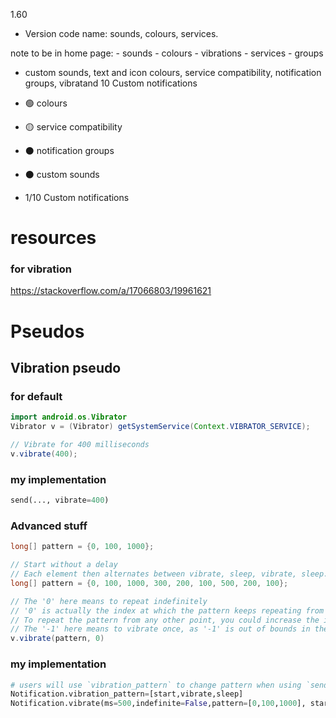 1.60 
- Version code name: sounds, colours, services.
 
note to be in home page: 
    - sounds
    - colours
    - vibrations
    - services
    - groups

- custom sounds, text and icon colours, service compatibility, notification groups, vibratand 10 Custom notifications

- 🟢 colours
- 🟡 service compatibility
- ⚫ notification groups
- ⚫ custom sounds
- 1/10 Custom notifications



# resources
### for vibration
https://stackoverflow.com/a/17066803/19961621


# Pseudos

## Vibration pseudo
### for default

```java
import android.os.Vibrator
Vibrator v = (Vibrator) getSystemService(Context.VIBRATOR_SERVICE);

// Vibrate for 400 milliseconds
v.vibrate(400);
```

### my implementation
```python
send(..., vibrate=400)
```

### Advanced stuff

```java
long[] pattern = {0, 100, 1000};

// Start without a delay
// Each element then alternates between vibrate, sleep, vibrate, sleep...
long[] pattern = {0, 100, 1000, 300, 200, 100, 500, 200, 100};

// The '0' here means to repeat indefinitely
// '0' is actually the index at which the pattern keeps repeating from (the start)
// To repeat the pattern from any other point, you could increase the index, e.g. '1'
// The '-1' here means to vibrate once, as '-1' is out of bounds in the pattern array.
v.vibrate(pattern, 0)
```

### my implementation

```python
# users will use `vibration_pattern` to change pattern when using `send`
Notification.vibration_pattern=[start,vibrate,sleep]
Notification.vibrate(ms=500,indefinite=False,pattern=[0,100,1000], start=0)
```